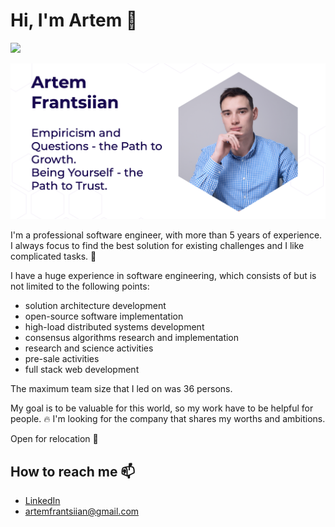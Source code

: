 # Hi, I'm Artem 👋
![](https://komarev.com/ghpvc/?username=ArtemFrantsiian)

![Personal Image](https://raw.githubusercontent.com/ArtemFrantsiian/ArtemFrantsiian/master/personal_info.png)

I'm a professional software engineer, with more than 5 years of experience.
I always focus to find the best solution for existing challenges and I like complicated tasks. 🚀

I have a huge experience in software engineering, which consists of but is not limited to the following points:
- solution architecture development
- open-source software implementation
- high-load distributed systems development
- consensus algorithms research and implementation
- research and science activities
- pre-sale activities
- full stack web development

The maximum team size that I led on was 36 persons.

My goal is to be valuable for this world, so my work have to be helpful for people. 🔥
I'm looking for the company that shares my worths and ambitions.

Open for relocation 🚙

## How to reach me 📫  
- [LinkedIn](https://www.linkedin.com/in/artem-frantsiian/)
- [artemfrantsiian@gmail.com](artemfrantsiian@gmail.com)

<!--
**ArtemFrantsiian/ArtemFrantsiian** is a ✨ _special_ ✨ repository because its `README.md` (this file) appears on your GitHub profile.

Here are some ideas to get you started:

- 🔭 I’m currently working on ...
- 🌱 I’m currently learning ...
- 👯 I’m looking to collaborate on ...
- 🤔 I’m looking for help with ...
- 💬 Ask me about ...
- 📫 How to reach me: ...
- 😄 Pronouns: ...
- ⚡ Fun fact: ...
-->
